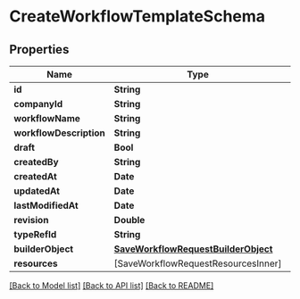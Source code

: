 # CreateWorkflowTemplateSchema

## Properties
Name | Type | Description | Notes
------------ | ------------- | ------------- | -------------
**id** | **String** |  | [optional] 
**companyId** | **String** |  | 
**workflowName** | **String** |  | 
**workflowDescription** | **String** |  | 
**draft** | **Bool** |  | [optional] 
**createdBy** | **String** |  | 
**createdAt** | **Date** |  | [optional] 
**updatedAt** | **Date** |  | [optional] 
**lastModifiedAt** | **Date** |  | [optional] 
**revision** | **Double** |  | [optional] 
**typeRefId** | **String** |  | 
**builderObject** | [**SaveWorkflowRequestBuilderObject**](SaveWorkflowRequestBuilderObject.md) |  | 
**resources** | [SaveWorkflowRequestResourcesInner] |  | [optional] 

[[Back to Model list]](../README.md#documentation-for-models) [[Back to API list]](../README.md#documentation-for-api-endpoints) [[Back to README]](../README.md)


